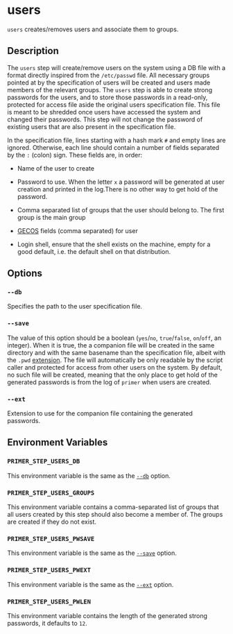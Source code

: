 # users

`users` creates/removes users and associate them to groups.

## Description

The `users` step will create/remove users on the system using a DB file with a
format directly inspired from the `/etc/passwd` file. All necessary groups
pointed at by the specification of users will be created and users made members
of the relevant groups. The `users` step is able to create strong passwords for
the users, and to store those passwords in a read-only, protected for access
file aside the original users specification file. This file is meant to be
shredded once users have accessed the system and changed their passwords. This
step will not change the password of existing users that are also present in the
specification file.

In the specification file, lines starting with a hash mark `#` and empty lines
are ignored. Otherwise, each line should contain a number of fields separated by
the `:` (colon) sign. These fields are, in order:

- Name of the user to create
- Password to use. When the letter `x` a password will be generated at user
  creation and printed in the log.There is no other way to get hold of the
  password.
- Comma separated list of groups that the user should belong to. The first group
  is the main group
- [GECOS] fields (comma separated) for user
- Login shell, ensure that the shell exists on the machine, empty for a good
  default, i.e. the default shell on that distribution.

  [GECOS]: https://en.wikipedia.org/wiki/Gecos_field

## Options

### `--db`

Specifies the path to the user specification file.

### `--save`

The value of this option should be a boolean (`yes`/`no`, `true`/`false`,
`on`/`off`, an integer). When it is true, the a companion file will be created
in the same directory and with the same basename than the specification file,
albeit with the `.pwd` [extension](#--extension). The file will automatically be
only readable by the script caller and protected for access from other users on
the system. By default, no such file will be created, meaning that the only
place to get hold of the generated passwords is from the log of `primer` when
users are created.

### `--ext`

Extension to use for the companion file containing the generated passwords.

## Environment Variables

### `PRIMER_STEP_USERS_DB`

This environment variable is the same as the [`--db`](#--db) option.

### `PRIMER_STEP_USERS_GROUPS`

This environment variable contains a comma-separated list of groups that all
users created by this step should also become a member of. The groups are
created if they do not exist.

### `PRIMER_STEP_USERS_PWSAVE`

This environment variable is the same as the [`--save`](#--save) option.

### `PRIMER_STEP_USERS_PWEXT`

This environment variable is the same as the [`--ext`](#--ext) option.

### `PRIMER_STEP_USERS_PWLEN`

This environment variable contains the length of the generated strong passwords,
it defaults to `12`.
